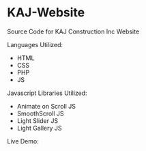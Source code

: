 # KAJ-Website
Source Code for KAJ Construction Inc Website
 
Languages Utilized:
  - HTML
  - CSS
  - PHP
  - JS
  
Javascript Libraries Utilized:
  - Animate on Scroll JS
  - SmoothScroll JS
  - Light Slider JS
  - Light Gallery JS
  
  Live Demo: 

